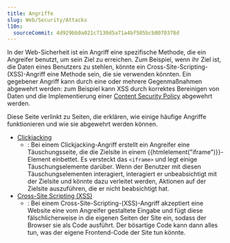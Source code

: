 ```yaml
---
title: Angriffe
slug: Web/Security/Attacks
l10n:
  sourceCommit: 4d929bb0a021c7130d5a71a4bf505bcb8070378d
---
```


In der Web-Sicherheit ist ein Angriff eine spezifische Methode, die ein Angreifer benutzt, um sein Ziel zu erreichen. Zum Beispiel, wenn ihr Ziel ist, die Daten eines Benutzers zu stehlen, könnte ein Cross-Site-Scripting-(XSS)-Angriff eine Methode sein, die sie verwenden könnten. Ein gegebener Angriff kann durch eine oder mehrere Gegenmaßnahmen abgewehrt werden: zum Beispiel kann XSS durch korrektes Bereinigen von Daten und die Implementierung einer [Content Security Policy](/de/docs/Web/HTTP/Guides/CSP) abgewehrt werden.

Diese Seite verlinkt zu Seiten, die erklären, wie einige häufige Angriffe funktionieren und wie sie abgewehrt werden können.

- [Clickjacking](/de/docs/Web/Security/Attacks/Clickjacking)
  - : Bei einem Clickjacking-Angriff erstellt ein Angreifer eine Täuschungsseite, die die Zielsite in einem {{htmlelement("iframe")}}-Element einbettet. Es versteckt das `<iframe>` und legt einige Täuschungselemente darüber. Wenn der Benutzer mit diesen Täuschungselementen interagiert, interagiert er unbeabsichtigt mit der Zielsite und könnte dazu verleitet werden, Aktionen auf der Zielsite auszuführen, die er nicht beabsichtigt hat.
- [Cross-Site Scripting (XSS)](/de/docs/Web/Security/Attacks/XSS)
  - : Bei einem Cross-Site-Scripting-(XSS)-Angriff akzeptiert eine Website eine vom Angreifer gestaltete Eingabe und fügt diese fälschlicherweise in die eigenen Seiten der Site ein, sodass der Browser sie als Code ausführt. Der bösartige Code kann dann alles tun, was der eigene Frontend-Code der Site tun könnte.
